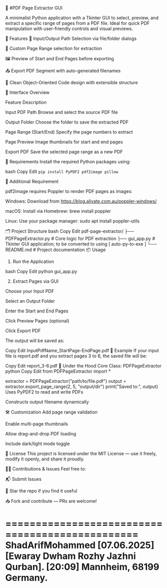 📄 #PDF Page Extractor GUI

A minimalist Python application with a Tkinter GUI to select, preview, and extract a specific range of pages from a PDF file. Ideal for quick PDF manipulation with user-friendly controls and visual previews.

🚀 Features
📂 Input/Output Path Selection via file/folder dialogs

🔢 Custom Page Range selection for extraction

🖼️ Preview of Start and End Pages before exporting

📤 Export PDF Segment with auto-generated filenames

🐍 Clean Object-Oriented Code design with extensible structure

📸 Interface Overview

Feature	Description

Input PDF Path	Browse and select the source PDF file

Output Folder	Choose the folder to save the extracted PDF

Page Range (Start/End)	Specify the page numbers to extract

Page Preview	Image thumbnails for start and end pages

Export PDF	Save the selected page range as a new PDF

🧰 Requirements
Install the required Python packages using:

bash
Copy
Edit
`pip install PyPDF2 pdf2image pillow`

🔧 Additional Requirement

pdf2image requires Poppler to render PDF pages as images:

Windows: Download from https://blog.alivate.com.au/poppler-windows/

macOS: Install via Homebrew: brew install poppler

Linux: Use your package manager: sudo apt install poppler-utils

🗂️ Project Structure
bash
Copy
Edit
pdf-page-extractor/
├── PDFPageExtractor.py     # Core logic for PDF extraction
├── gui_app.py              # Tkinter GUI application; to be converted to using [ auto-py-to-exe ]
└── README.md               # Project documentation
📦 Usage

1. Run the Application

bash
Copy
Edit
python gui_app.py

2. Extract Pages via GUI

Choose your Input PDF

Select an Output Folder

Enter the Start and End Pages

Click Preview Pages (optional)

Click Export PDF

The output will be saved as:

Copy
Edit
InputPdfName_StartPage-EndPage.pdf
🧪 Example
If your input file is report.pdf and you extract pages 3 to 6, the saved file will be:

Copy
Edit
report_3-6.pdf
🧱 Under the Hood
Core Class: PDFPageExtractor
python
Copy
Edit
from PDFPageExtractor import *

extractor = PDFPageExtractor(\"path/to/file.pdf\")
output = extractor.export_page_range(2, 5, \"output/dir\")
print(\"Saved to:\", output)
Uses PyPDF2 to read and write PDFs

Constructs output filename dynamically

🛠️ Customization
Add page range validation

Enable multi-page thumbnails

Allow drag-and-drop PDF loading

Include dark/light mode toggle

📄 License
This project is licensed under the MIT License — use it freely, modify it openly, and share it proudly.

🙋‍♂️ Contributions & Issues
Feel free to:

📬 Submit Issues

🌟 Star the repo if you find it useful

📥 Fork and contribute — PRs are welcome!

================================================
ShadArifMohammed
[07.06.2025] [Ewaray Dwham Rozhy Jazhni Qurban]. 
[20:09]
Mannheim, 68199
Germany.
=================================================

